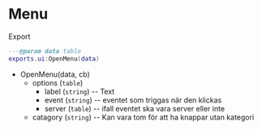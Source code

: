 # Menu

Export

```lua
---@param data table
exports.ui:OpenMenu(data)
```

* OpenMenu(data, cb)
  * options  (`table`)&#x20;
    * label (`string`) -- Text
    * event (`string`) -- eventet som triggas när den klickas
    * server (`table`) -- ifall eventet ska vara server eller inte
  * catagory (`string`)  -- Kan vara tom för att ha knappar utan kategori


